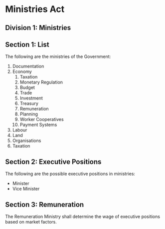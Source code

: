 # Ministries Act

## Division 1: Ministries

## Section 1: List

The following are the ministries of the Government:
1. Documentation
2. Economy
    1. Taxation
    2. Monetary Regulation
    3. Budget
    4. Trade
    5. Investment
    6. Treasury
    7. Remuneration
    8. Planning
    9. Worker Cooperatives
    10. Payment Systems
4. Labour
5. Land
6. Organisations
7. Taxation

## Section 2: Executive Positions

The following are the possible executive positions in ministries:
* Minister
* Vice Minister

## Section 3: Remuneration

The Remuneration Ministry shall determine the wage of executive positions based on market factors.
